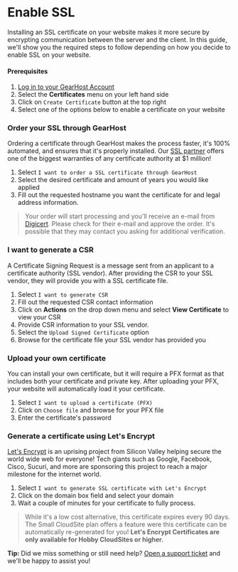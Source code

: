 # Enable SSL
Installing an SSL certificate on your website makes it more secure by encrypting communication between the server and the client. In this guide, we'll show you the required steps to follow depending on how you decide to enable SSL on your website. 

#### Prerequisites
1. [Log in to your GearHost Account](https://my.gearhost.com/account/login)
2. Select the **Certificates** menu on your left hand side
3. Click on `Create Certificate` button at the top right
4. Select one of the options below to enable a certificate on your website

### Order your SSL through GearHost
Ordering a certificate through GearHost makes the process faster, it's 100% automated, and ensures that it's properly installed. Our [SSL partner](https://www.digicert.com/welcome/why-choose-digicert.htm) offers one of the biggest warranties of any certificate authority at $1 million!

1. Select `I want to order a SSL certificate through GearHost`
2. Select the desired certificate and amount of years you would like applied
3. Fill out the requested hostname you want the certificate for and legal address information.

>Your order will start processing and you'll receive an e-mail from [Digicert](https://www.digicert.com/about-digicert.htm). Please check for their e-mail and approve the order. It's possible that they may contact you asking for additional verification.

### I want to generate a CSR
A Certificate Signing Request is a message sent from an applicant to a certificate authority (SSL vendor). After providing the CSR to your SSL vendor, they will provide you with a SSL certificate file.

1. Select `I want to generate CSR`
2. Fill out the requested CSR contact information 
3. Click on **Actions** on the drop down menu and select **View Certificate** to view your CSR
4. Provide CSR information to your SSL vendor.
5. Select the `Upload Signed Certificate` option
6. Browse for the certificate file your SSL vendor has provided you

### Upload your own certificate 
You can install your own certificate, but it will require a PFX format as that includes both your certificate and private key. After uploading your PFX, your website will automatically load it your certificate.

1. Select `I want to upload a certificate (PFX)`
2. Click on `Choose file` and browse for your PFX file
3. Enter the certificate's password 

### Generate a certificate using Let's Encrypt
[Let's Encrypt](https://letsencrypt.org/about/) is an uprising project from Silicon Valley helping secure the world wide web for everyone! Tech giants such as Google, Facebook, Cisco, Sucuri, and more are sponsoring this project to reach a major milestone for the internet world.

1. Select `I want to generate SSL certificate with Let's Encrypt`
2. Click on the domain box field and select your domain
3. Wait a couple of minutes for your certificate to fully process.

> While it's a low cost alternative, this certificate expires every 90 days. The Small CloudSite plan offers a feature were this certificate can be automatically re-generated for you! **Let's Encrypt Certificates are only available for Hobby CloudSites or higher.**

**Tip:** Did we miss something or still need help? [Open a support ticket](https://www.gearhost.com/documentation/how-to-open-a-support-ticket) and we'll be happy to assist you!